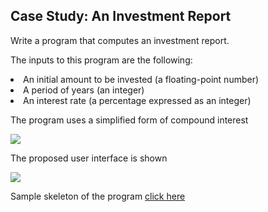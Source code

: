 Case Study: An Investment Report
-----------------------------------
Write a program that computes an investment report.

The inputs to this program are the following:
<li>An initial amount to be invested (a floating-point number)</li>
<li>A period of years (an integer)</li>
<li>An interest rate (a percentage expressed as an integer)</li>

The program uses a simplified form of compound interest

<img src="https://github.com/blrk/18CS2068-Python-Programming-Batch4/blob/master/Investment_Report/ci.png"></img> 

The proposed user interface is shown

<img src="https://github.com/blrk/18CS2068-Python-Programming-Batch4/blob/master/Investment_Report/ci-op.png"></img>

Sample skeleton of the program <a href="https://github.com/blrk/18CS2068-Python-Programming-Batch4/blob/master/Investment_Report/investment.py">click here </a>
